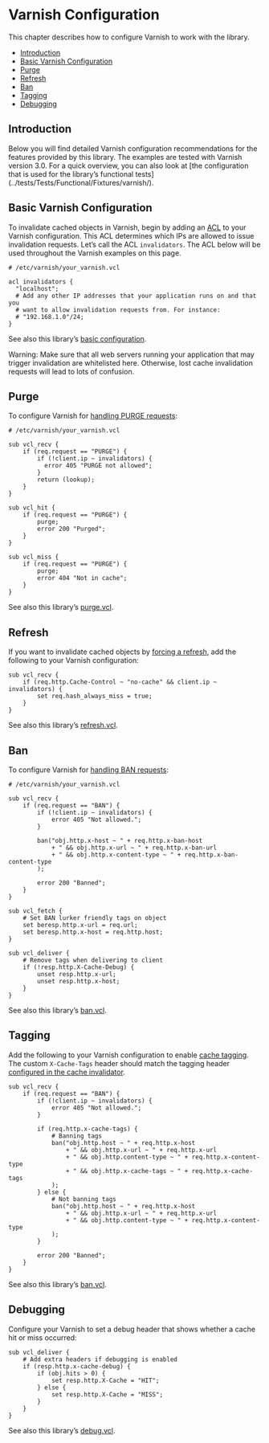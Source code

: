 Varnish Configuration
=====================

This chapter describes how to configure Varnish to work with the library.

* [Introduction](#introduction)
* [Basic Varnish Configuration](#basic-varnish-configuration)
* [Purge](#purge)
* [Refresh](#refresh)
* [Ban](#ban)
* [Tagging](#tagging)
* [Debugging](#debugging)

Introduction
------------

Below you will find detailed Varnish configuration recommendations for the
features provided by this library. The examples are tested with Varnish
version 3.0. For a quick overview, you can also look at [the configuration
that is used for the library’s functional tests]
(../tests/Tests/Functional/Fixtures/varnish/).

Basic Varnish Configuration
---------------------------

To invalidate cached objects in Varnish, begin by adding an
[ACL](https://www.varnish-cache.org/docs/3.0/tutorial/vcl.html#example-3-acls)
to your Varnish configuration. This ACL determines which IPs are allowed to
issue invalidation requests. Let’s call the ACL `invalidators`. The ACL below
will be used throughout the Varnish examples on this page.

```varnish
# /etc/varnish/your_varnish.vcl

acl invalidators {
  "localhost";
  # Add any other IP addresses that your application runs on and that you
  # want to allow invalidation requests from. For instance:
  # "192.168.1.0"/24;
}
```

See also this library’s [basic configuration](../tests/Tests/Functional/Fixtures/varnish/fos.vcl).

Warning: Make sure that all web servers running your application that may
trigger invalidation are whitelisted here. Otherwise, lost cache invalidation
requests will lead to lots of confusion.

Purge
-----

To configure Varnish for [handling PURGE requests](https://www.varnish-cache.org/docs/3.0/tutorial/purging.html):

```varnish
# /etc/varnish/your_varnish.vcl

sub vcl_recv {
    if (req.request == "PURGE") {
        if (!client.ip ~ invalidators) {
          error 405 "PURGE not allowed";
        }
        return (lookup);
    }
}

sub vcl_hit {
    if (req.request == "PURGE") {
        purge;
        error 200 "Purged";
    }
}

sub vcl_miss {
    if (req.request == "PURGE") {
        purge;
        error 404 "Not in cache";
    }
}
```

See also this library’s [purge.vcl](../tests/Tests/Functional/Fixtures/varnish/purge.vcl).

Refresh
-------

If you want to invalidate cached objects by [forcing a refresh](https://www.varnish-cache.org/trac/wiki/VCLExampleEnableForceRefresh),
add the following to your Varnish configuration:

```varnish
sub vcl_recv {
    if (req.http.Cache-Control ~ "no-cache" && client.ip ~ invalidators) {
        set req.hash_always_miss = true;
    }
}
```

See also this library’s [refresh.vcl](../tests/Tests/Functional/Fixtures/varnish/refresh.vcl).

Ban
---

To configure Varnish for [handling BAN requests](https://www.varnish-software.com/static/book/Cache_invalidation.html#banning):

```varnish
# /etc/varnish/your_varnish.vcl

sub vcl_recv {
    if (req.request == "BAN") {
        if (!client.ip ~ invalidators) {
            error 405 "Not allowed.";
        }

        ban("obj.http.x-host ~ " + req.http.x-ban-host
            + " && obj.http.x-url ~ " + req.http.x-ban-url
            + " && obj.http.x-content-type ~ " + req.http.x-ban-content-type
        );

        error 200 "Banned";
    }
}

sub vcl_fetch {
    # Set BAN lurker friendly tags on object
    set beresp.http.x-url = req.url;
    set beresp.http.x-host = req.http.host;
}

sub vcl_deliver {
    # Remove tags when delivering to client
    if (!resp.http.X-Cache-Debug) {
        unset resp.http.x-url;
        unset resp.http.x-host;
    }
}
```

See also this library’s [ban.vcl](../tests/Tests/Functional/Fixtures/varnish/ban.vcl).

Tagging
-------

Add the following to your Varnish configuration to enable [cache tagging](cache-invalidator.md#tags).
The custom `X-Cache-Tags` header should match the tagging header
[configured in the cache invalidator](cache-invalidator.md#custom-tags-header).

```varnish
sub vcl_recv {
    if (req.request == "BAN") {
        if (!client.ip ~ invalidators) {
            error 405 "Not allowed.";
        }

        if (req.http.x-cache-tags) {
            # Banning tags
            ban("obj.http.host ~ " + req.http.x-host
                + " && obj.http.x-url ~ " + req.http.x-url
                + " && obj.http.content-type ~ " + req.http.x-content-type
                + " && obj.http.x-cache-tags ~ " + req.http.x-cache-tags
            );
        } else {
            # Not banning tags
            ban("obj.http.host ~ " + req.http.x-host
                + " && obj.http.x-url ~ " + req.http.x-url
                + " && obj.http.content-type ~ " + req.http.x-content-type
            );
        }

        error 200 "Banned";
    }
}
```

See also this library’s [ban.vcl](../tests/Tests/Functional/Fixtures/varnish/ban.vcl).

Debugging
---------

Configure your Varnish to set a debug header that shows whether a cache hit or miss occurred:

```varnish
sub vcl_deliver {
    # Add extra headers if debugging is enabled
    if (resp.http.x-cache-debug) {
        if (obj.hits > 0) {
            set resp.http.X-Cache = "HIT";
        } else {
            set resp.http.X-Cache = "MISS";
        }
    }
}
```

See also this library’s [debug.vcl](../tests/Tests/Functional/Fixtures/varnish/debug.vcl).